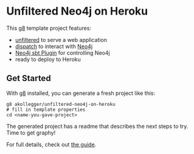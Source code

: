 Unfiltered Neo4j on Heroku
==========================

This [g8](https://github.com/n8han/giter8) template project features:

- [unfiltered](http://unfiltered.databinder.net/Unfiltered.html) to serve a web application
- [dispatch](http://dispatch.databinder.net/Dispatch.html) to interact with [Neo4j](http://neo4j.org)
- [Neo4j sbt Plugin](https://github.com/akollegger/xsbt-neo4j-plugin/) for controlling Neo4j
- ready to deploy to Heroku

Get Started
-----------

With [g8](https://github.com/n8han/giter8) installed, you can generate a fresh project like this:

    g8 akollegger/unfiltered-neo4j-on-heroku
    # fill in template properties
    cd <name-you-gave-project>

The generated project has a readme that describes the next steps to try. Time to get graphy!

For full details, check out [the guide](http://akollegger.github.com/unfiltered-neo4j-on-heroku.g8/).

